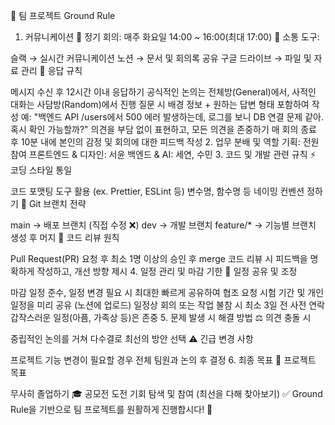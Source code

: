 📌 팀 프로젝트 Ground Rule
1. 커뮤니케이션
📅 정기 회의: 매주 화요일 14:00 ~ 16:00(최대 17:00)
💬 소통 도구:

슬랙 → 실시간 커뮤니케이션
노션 → 문서 및 회의록 공유
구글 드라이브 → 파일 및 자료 관리
📌 응답 규칙

메시지 수신 후 12시간 이내 응답하기
공식적인 논의는 전체방(General)에서, 사적인 대화는 사담방(Random)에서 진행
질문 시 배경 정보 + 원하는 답변 형태 포함하여 작성
예: "백엔드 API /users에서 500 에러 발생하는데, 로그를 보니 DB 연결 문제 같아. 혹시 확인 가능할까?"
의견을 부담 없이 표현하고, 모든 의견을 존중하기
매 회의 종료 후 10분 내에 본인의 감정 및 회의에 대한 피드백 작성
2. 업무 분배 및 역할
기획: 전원 참여
프론트엔드 & 디자인: 서윤
백엔드 & AI: 세연, 수민
3. 코드 및 개발 관련 규칙
⚡ 코딩 스타일 통일

코드 포맷팅 도구 활용 (ex. Prettier, ESLint 등)
변수명, 함수명 등 네이밍 컨벤션 정하기
🔀 Git 브랜치 전략

main → 배포 브랜치 (직접 수정 ❌)
dev → 개발 브랜치
feature/* → 기능별 브랜치 생성 후 머지
💬 코드 리뷰 원칙

Pull Request(PR) 요청 후 최소 1명 이상의 승인 후 merge
코드 리뷰 시 피드백을 명확하게 작성하고, 개선 방향 제시
4. 일정 관리 및 마감 기한
📆 일정 공유 및 조정

마감 일정 준수, 일정 변경 필요 시 최대한 빠르게 공유하여 협조 요청
시험 기간 및 개인 일정을 미리 공유 (노션에 업로드)
일정상 회의 또는 작업 불참 시 최소 3일 전 사전 연락
갑작스러운 일정(아픔, 가족상 등)은 존중
5. 문제 발생 시 해결 방법
⚖️ 의견 충돌 시

중립적인 논의를 거쳐 다수결로 최선의 방안 선택
⚠️ 긴급 변경 사항

프로젝트 기능 변경이 필요할 경우 전체 팀원과 논의 후 결정
6. 최종 목표
🎯 프로젝트 목표

무사히 졸업하기 🎓
공모전 도전 기회 탐색 및 참여 (최선을 다해 찾아보기)
✅ Ground Rule을 기반으로 팀 프로젝트를 원활하게 진행합시다! 🚀

